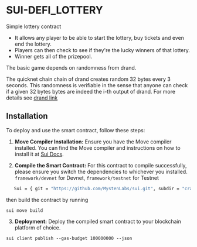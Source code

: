 # SUI-DEFI_LOTTERY

Simple lottery contract

- It allows any player to be able to start the lottery, buy tickets and even end the lottery.
- Players can then check to see if they're the lucky winners of that lottery.
- Winner gets all of the prizepool.

The basic game depends on randomness from drand.

The quicknet chain chain of drand creates random 32 bytes every 3 seconds. This randomness is verifiable in the sense that anyone can check if a given 32 bytes bytes are indeed the i-th output of drand. For more details see [drand link](https://drand.love/)


## Installation

To deploy and use the smart contract, follow these steps:

1. **Move Compiler Installation:**
   Ensure you have the Move compiler installed. You can find the Move compiler and instructions on how to install it at [Sui Docs](https://docs.sui.io/).

2. **Compile the Smart Contract:**
   For this contract to compile successfully, please ensure you switch the dependencies to whichever you installed. 
`framework/devnet` for Devnet, `framework/testnet` for Testnet

```bash
   Sui = { git = "https://github.com/MystenLabs/sui.git", subdir = "crates/sui-framework/packages/sui-framework", rev = "framework/devnet" }
```

then build the contract by running

```
sui move build
```

3. **Deployment:**
   Deploy the compiled smart contract to your blockchain platform of choice.

```
sui client publish --gas-budget 100000000 --json
```

